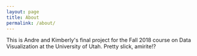 ```yaml
---
layout: page
title: About
permalink: /about/
---
```


This is Andre and Kimberly's final project for the Fall 2018 course on Data Visualization at the University of
Utah. Pretty slick, amirite!?
